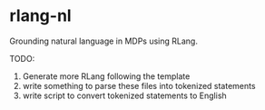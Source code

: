 # rlang-nl
Grounding natural language in MDPs using RLang.


TODO:
1. Generate more RLang following the template
2. write something to parse these files into tokenized statements
3. write script to convert tokenized statements to English
